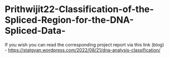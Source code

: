 # Prithwijit22-Classification-of-the-Spliced-Region-for-the-DNA-Spliced-Data-

If you wish you can read the corresponding project report via this link (blog) - 
https://statgyan.wordpress.com/2022/08/21/dna-analysis-classification/
